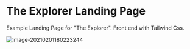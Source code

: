 # The Explorer Landing Page
Example Landing Page for "The Explorer". Front end with Tailwind Css.

![image-20210201180223244](C:\Users\Shivr\Documents\Markdown\website-fullpage)

